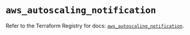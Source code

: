 # `aws_autoscaling_notification`

Refer to the Terraform Registry for docs: [`aws_autoscaling_notification`](https://registry.terraform.io/providers/hashicorp/aws/6.9.0/docs/resources/autoscaling_notification).
